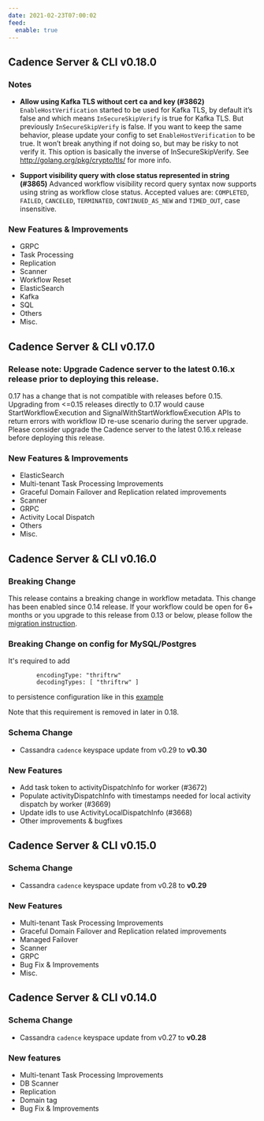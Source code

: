 ```yaml
---
date: 2021-02-23T07:00:02
feed:
  enable: true
---
```


## Cadence Server & CLI v0.18.0
### Notes
- **Allow using Kafka TLS without cert ca and key (#3862)**
`EnableHostVerification` started to be used for Kafka TLS, by default it’s false and which means `InSecureSkipVerify` is true for Kafka TLS. But previously `InSecureSkipVerify` is false. If you want to keep the same behavior, please update your config to set `EnableHostVerification` to be true. It won’t break anything if not doing so, but may be risky to not verify it. This option is basically the inverse of InSecureSkipVerify. See http://golang.org/pkg/crypto/tls/ for more info.

- **Support visibility query with close status represented in string (#3865)**
Advanced workflow visibility record query syntax now supports using string as workflow close status. Accepted values are: `COMPLETED`, `FAILED`, `CANCELED`, `TERMINATED`, `CONTINUED_AS_NEW` and `TIMED_OUT`, case insensitive.

### New Features & Improvements
- GRPC
- Task Processing
- Replication
- Scanner
- Workflow Reset
- ElasticSearch
- Kafka
- SQL
- Others
- Misc.

<release-notes-link
  owner="uber"
  repo="cadence"
  tag="v0.18.0"
/>

## Cadence Server & CLI v0.17.0
### Release note: Upgrade Cadence server to the latest 0.16.x release prior to deploying this release.

0.17 has a change that is not compatible with releases before 0.15. Upgrading from <=0.15 releases directly to 0.17 would cause StartWorkflowExecution and SignalWithStartWorkflowExecution APIs to return errors with workflow ID re-use scenario during the server upgrade. Please consider upgrade the Cadence server to the latest 0.16.x release before deploying this release.

### New Features & Improvements
- ElasticSearch
- Multi-tenant Task Processing Improvements
- Graceful Domain Failover and Replication related improvements
- Scanner
- GRPC
- Activity Local Dispatch
- Others
- Misc.

<release-notes-link
  owner="uber"
  repo="cadence"
  tag="v0.17.0"
/>

## Cadence Server & CLI v0.16.0
### Breaking Change
This release contains a breaking change in workflow metadata. This change has been enabled since 0.14 release. If your workflow could be open for 6+ months or you upgrade to this release from 0.13 or below, please follow the [migration instruction](https://github.com/uber/cadence/blob/master/RELEASES.md).

### Breaking Change on config for MySQL/Postgres
It's required to add
```
        encodingType: "thriftrw"
        decodingTypes: [ "thriftrw" ]
````
to persistence configuration like in this [example](https://github.com/uber/cadence/commit/b2464b709fc91c453b2e21c7092e658f6112b76f#diff-019c991260a37dc5f2cc86170b07b43284cc2f66ea636cfeb00cd0a92f9639d1R17)

Note that this requirement is removed in later in 0.18.

### Schema Change
- Cassandra `cadence` keyspace update from v0.29 to **v0.30**

### New Features
- Add task token to activityDispatchInfo for worker (#3672)
- Populate activityDispatchInfo with timestamps needed for local activity dispatch by worker (#3669)
- Update idls to use ActivityLocalDispatchInfo (#3668)
- Other improvements & bugfixes

<release-notes-link
  owner="uber"
  repo="cadence"
  tag="v0.16.0"
/>

## Cadence Server & CLI v0.15.0
### Schema Change
- Cassandra `cadence` keyspace update from v0.28 to **v0.29**

### New Features
- Multi-tenant Task Processing Improvements
- Graceful Domain Failover and Replication related improvements
- Managed Failover
- Scanner
- GRPC
- Bug Fix & Improvements
- Misc.

<release-notes-link
  owner="uber"
  repo="cadence"
  tag="v0.15.0"
/>

## Cadence Server & CLI v0.14.0
### Schema Change
- Cassandra `cadence` keyspace update from v0.27 to **v0.28**

### New features
- Multi-tenant Task Processing Improvements
- DB Scanner
- Replication
- Domain tag
- Bug Fix & Improvements

<release-notes-link
  owner="uber"
  repo="cadence"
  tag="v0.14.0"
/>
